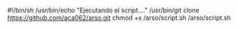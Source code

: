 #!/bin/sh
/usr/bin/echo "Ejecutando el script…."
/usr/bin/git clone https://github.com/aca062/arso.git
chmod +x /arso/script.sh
/arso/script.sh

